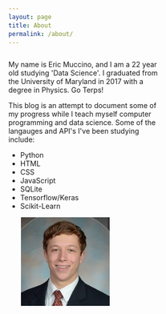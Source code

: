 ```yaml
---
layout: page
title: About
permalink: /about/
---
```

<html>
    <div style="display:inline-block; width:60%;">
<p>My name is Eric Muccino, and I am a 22 year old studying 'Data Science'. I graduated from the University of Maryland in 2017 with a degree in Physics. Go Terps!</p>

<p>This blog is an attempt to document some of my progress while I teach myself computer programming and data science. Some of the langauges and API's I've been studying include:</p>
<ul>
    <li>
      Python
    </li>
    <li>
      HTML
    </li>
    <li>
      CSS
    </li>
    <li>
      JavaScript
    </li>
    <li>
      SQLite
    </li>
    <li>
      Tensorflow/Keras
    </li>
    <li>
      Scikit-Learn
    </li>
</ul>
</div>
<div style="display:inline-block; width:35%; margin-left:5%;"><img src="/assets/images/profile_pic.jpg"></div>
</html>
